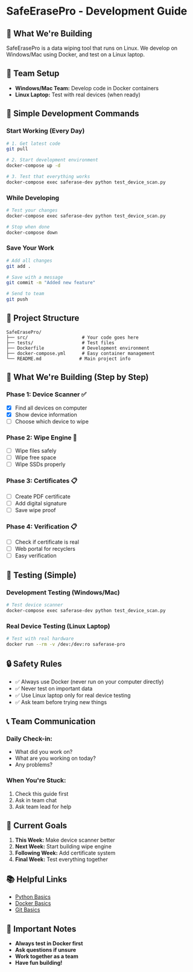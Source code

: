 # SafeErasePro - Development Guide

## 🎯 **What We're Building**

SafeErasePro is a data wiping tool that runs on Linux. We develop on Windows/Mac using Docker, and test on a Linux laptop.

## 👥 **Team Setup**

- **Windows/Mac Team:** Develop code in Docker containers
- **Linux Laptop:** Test with real devices (when ready)

## 🚀 **Simple Development Commands**

### **Start Working (Every Day)**
```bash
# 1. Get latest code
git pull

# 2. Start development environment
docker-compose up -d

# 3. Test that everything works
docker-compose exec saferase-dev python test_device_scan.py
```

### **While Developing**
```bash
# Test your changes
docker-compose exec saferase-dev python test_device_scan.py

# Stop when done
docker-compose down
```

### **Save Your Work**
```bash
# Add all changes
git add .

# Save with a message
git commit -m "Added new feature"

# Send to team
git push
```

## 📁 **Project Structure**

```
SafeErasePro/
├── src/                    # Your code goes here
├── tests/                  # Test files
├── Dockerfile              # Development environment
├── docker-compose.yml      # Easy container management
└── README.md              # Main project info
```

## 🎯 **What We're Building (Step by Step)**

### **Phase 1: Device Scanner** ✅
- [x] Find all devices on computer
- [x] Show device information
- [ ] Choose which device to wipe

### **Phase 2: Wipe Engine** 🚧
- [ ] Wipe files safely
- [ ] Wipe free space
- [ ] Wipe SSDs properly

### **Phase 3: Certificates** 📋
- [ ] Create PDF certificate
- [ ] Add digital signature
- [ ] Save wipe proof

### **Phase 4: Verification** 📋
- [ ] Check if certificate is real
- [ ] Web portal for recyclers
- [ ] Easy verification

## 🧪 **Testing (Simple)**

### **Development Testing (Windows/Mac)**
```bash
# Test device scanner
docker-compose exec saferase-dev python test_device_scan.py
```

### **Real Device Testing (Linux Laptop)**
```bash
# Test with real hardware
docker run --rm -v /dev:/dev:ro saferase-pro
```

## 🔒 **Safety Rules**

- ✅ Always use Docker (never run on your computer directly)
- ✅ Never test on important data
- ✅ Use Linux laptop only for real device testing
- ✅ Ask team before trying new things

## 📞 **Team Communication**

### **Daily Check-in:**
- What did you work on?
- What are you working on today?
- Any problems?

### **When You're Stuck:**
1. Check this guide first
2. Ask in team chat
3. Ask team lead for help

## 🎯 **Current Goals**

1. **This Week:** Make device scanner better
2. **Next Week:** Start building wipe engine
3. **Following Week:** Add certificate system
4. **Final Week:** Test everything together

## 📚 **Helpful Links**

- [Python Basics](https://www.python.org/about/gettingstarted/)
- [Docker Basics](https://docs.docker.com/get-started/)
- [Git Basics](https://git-scm.com/docs/gittutorial)

## 🚨 **Important Notes**

- **Always test in Docker first**
- **Ask questions if unsure**
- **Work together as a team**
- **Have fun building!**

